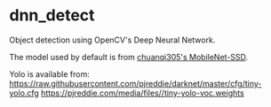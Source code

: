 
# dnn_detect

Object detection using OpenCV's Deep Neural Network.

The model used by default is from [chuanqi305's MobileNet-SSD](https://github.com/chuanqi305/MobileNet-SSD).


Yolo is available from:
https://raw.githubusercontent.com/pjreddie/darknet/master/cfg/tiny-yolo.cfg
https://pjreddie.com/media/files//tiny-yolo-voc.weights
